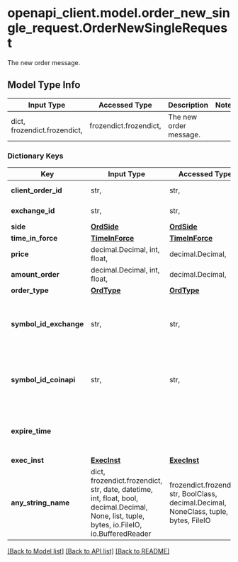 # openapi_client.model.order_new_single_request.OrderNewSingleRequest

The new order message.

## Model Type Info
Input Type | Accessed Type | Description | Notes
------------ | ------------- | ------------- | -------------
dict, frozendict.frozendict,  | frozendict.frozendict,  | The new order message. | 

### Dictionary Keys
Key | Input Type | Accessed Type | Description | Notes
------------ | ------------- | ------------- | ------------- | -------------
**client_order_id** | str,  | str,  | The unique identifier of the order assigned by the client. | 
**exchange_id** | str,  | str,  | Exchange identifier used to identify the routing destination. | 
**side** | [**OrdSide**](OrdSide.md) | [**OrdSide**](OrdSide.md) |  | 
**time_in_force** | [**TimeInForce**](TimeInForce.md) | [**TimeInForce**](TimeInForce.md) |  | 
**price** | decimal.Decimal, int, float,  | decimal.Decimal,  | Order price. | 
**amount_order** | decimal.Decimal, int, float,  | decimal.Decimal,  | Order quantity. | 
**order_type** | [**OrdType**](OrdType.md) | [**OrdType**](OrdType.md) |  | 
**symbol_id_exchange** | str,  | str,  | Exchange symbol. One of the properties (&#x60;symbol_id_exchange&#x60;, &#x60;symbol_id_coinapi&#x60;) is required to identify the market for the new order. | [optional] 
**symbol_id_coinapi** | str,  | str,  | CoinAPI symbol. One of the properties (&#x60;symbol_id_exchange&#x60;, &#x60;symbol_id_coinapi&#x60;) is required to identify the market for the new order. | [optional] 
**expire_time** |  |  | Expiration time. Conditionaly required for orders with time_in_force &#x3D; &#x60;GOOD_TILL_TIME_EXCHANGE&#x60; or &#x60;GOOD_TILL_TIME_OEML&#x60;. | [optional] 
**exec_inst** | [**ExecInst**](ExecInst.md) | [**ExecInst**](ExecInst.md) |  | [optional] 
**any_string_name** | dict, frozendict.frozendict, str, date, datetime, int, float, bool, decimal.Decimal, None, list, tuple, bytes, io.FileIO, io.BufferedReader | frozendict.frozendict, str, BoolClass, decimal.Decimal, NoneClass, tuple, bytes, FileIO | any string name can be used but the value must be the correct type | [optional]

[[Back to Model list]](../../README.md#documentation-for-models) [[Back to API list]](../../README.md#documentation-for-api-endpoints) [[Back to README]](../../README.md)

